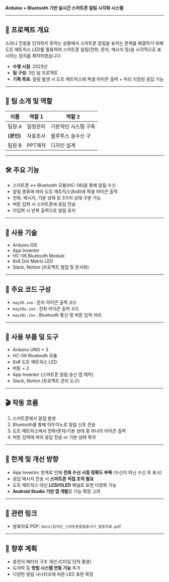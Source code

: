 **Arduino + Bluetooth 기반 실시간 스마트폰 알림 시각화 시스템**

---

## 📌 프로젝트 개요

소리나 진동을 인지하지 못하는 상황에서 스마트폰 알림을 놓치는 문제를 해결하기 위해  
도트 매트릭스 LED를 활용하여 스마트폰 알림(전화, 문자, 메시지 등)을 시각적으로 표시하는 장치를 제작하였습니다.

- **수행 시점**: 2023년  
- **팀 구성**: 3인 팀 프로젝트  
- **기획 목표**: 알림 발생 시 도트 매트릭스에 픽셀 아이콘 출력 + 미리 지정된 응답 기능

---

## 🙏 팀 소개 및 역할

| 이름       | 역할 1                  | 역할 2                    |
|------------|--------------------------|----------------------------|
| 팀원 A     | 일정관리          | 기본적인 시스템 구축|
| **(본인)** | 자료조사  | 블루투스 송수신 구                       |
| 팀원 B     | PPT제작            | 디자인 설계                |

---

## 🛠️ 주요 기능

- 스마트폰 ↔ Bluetooth 모듈(HC-06)을 통해 알림 수신  
- 알림 종류에 따라 도트 매트릭스(8x8)에 픽셀 아이콘 출력  
- 전화, 메시지, 기본 상태 등 3가지 상태 구분 가능  
- 버튼 입력 시 스마트폰에 응답 전송  
- 미입력 시 반복 출력으로 알림 유지

---

## 🧠 사용 기술

- Arduino IDE  
- App Inventor  
- HC-06 Bluetooth Module  
- 8x8 Dot Matrix LED  
- Slack, Notion (프로젝트 협업 및 문서화)

---

## 🧾 주요 코드 구성

- `may30.ino` : 문자 아이콘 출력 코드  
- `may29a.ino` : 전화 아이콘 출력 코드  
- `may28c.ino` : Bluetooth 통신 및 버튼 입력 처리

---

## 🔧 사용 부품 및 도구

- Arduino UNO × 3  
- HC-06 Bluetooth 모듈  
- 8x8 도트 매트릭스 LED  
- 버튼 × 2  
- App Inventor (스마트폰 알림 송신 앱 제작)  
- Slack, Notion (프로젝트 관리 도구)

---

## 🎬 작동 흐름

1. 스마트폰에서 알림 발생  
2. Bluetooth를 통해 아두이노로 알림 신호 전송  
3. 도트 매트릭스에서 전화/문자/기본 상태 중 하나의 아이콘 출력  
4. 버튼 입력에 따라 응답 전송 or 기본 상태 복귀

---

## 🧠 한계 및 개선 방향

- App Inventor 한계로 인해 **전화 수신 시점 정확도 부족** (수신이 아닌 수신 후 표시)  
- 응답 메시지 전송 시 **스마트폰 직접 조작 필요**  
- 도트 매트릭스 대신 **LCD/OLED** 패널로 표현 다양화 가능  
- **Android Studio 기반 앱 개발**로 기능 확장 고려

---

## 📎 관련 링크

- 발표자료 PDF: `docs/감자단_스마트폰알림표시기_발표자료.pdf`

---

## 🚀 향후 계획

- 충전식 배터리 구조 개선 (C타입 단자 활용)  
- 도어락 등 **방범 시스템 연동 기능** 추가  
- 다양한 알림 시나리오에 따른 LED 표현 확장
